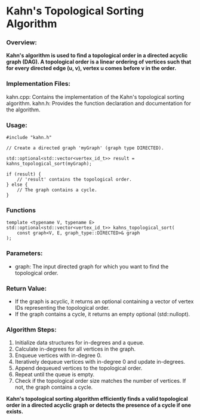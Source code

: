 # Kahn's Topological Sorting Algorithm

### Overview:
**Kahn's algorithm is used to find a topological order in a directed acyclic graph (DAG). A topological order is a linear ordering of vertices such that for every directed edge (u, v), vertex u comes before v in the order.**

### Implementation Files:

kahn.cpp: Contains the implementation of the Kahn's topological sorting algorithm.
kahn.h: Provides the function declaration and documentation for the algorithm.

### Usage:
```
#include "kahn.h"

// Create a directed graph 'myGraph' (graph type DIRECTED).

std::optional<std::vector<vertex_id_t>> result = kahns_topological_sort(myGraph);

if (result) {
    // 'result' contains the topological order.
} else {
    // The graph contains a cycle.
}
```

### Functions
```
template <typename V, typename E>
std::optional<std::vector<vertex_id_t>> kahns_topological_sort(
    const graph<V, E, graph_type::DIRECTED>& graph
);
```

### Parameters:

 - graph: The input directed graph for which you want to find the topological order.

### Return Value:

- If the graph is acyclic, it returns an optional containing a vector of vertex IDs representing the topological order.
- If the graph contains a cycle, it returns an empty optional (std::nullopt).

### Algorithm Steps:

1. Initialize data structures for in-degrees and a queue.
2. Calculate in-degrees for all vertices in the graph.
3. Enqueue vertices with in-degree 0.
4. Iteratively dequeue vertices with in-degree 0 and update in-degrees.
5. Append dequeued vertices to the topological order.
6. Repeat until the queue is empty.
7. Check if the topological order size matches the number of vertices. If not, the graph contains a cycle.

**Kahn's topological sorting algorithm efficiently finds a valid topological order in a directed acyclic graph or detects the presence of a cycle if one exists.**